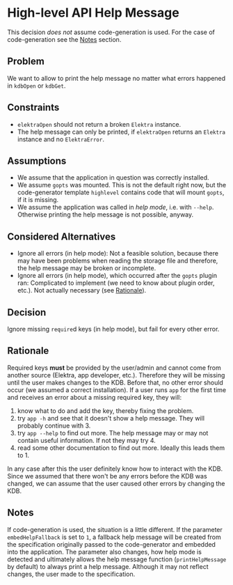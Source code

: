 # High-level API Help Message

This decision _does not_ assume code-generation is used. For the case of code-generation see the [Notes](#notes) section.

## Problem

We want to allow to print the help message no matter what errors happened in `kdbOpen` or `kdbGet`.

## Constraints

- `elektraOpen` should not return a broken `Elektra` instance.
- The help message can only be printed, if `elektraOpen` returns an `Elektra` instance and no `ElektraError`.

## Assumptions

- We assume that the application in question was correctly installed.
- We assume `gopts` was mounted. This is not the default right now, but the code-generator template `highlevel` contains
  code that will mount `gopts`, if it is missing.
- We assume the application was called in _help mode_, i.e. with `--help`.
  Otherwise printing the help message is not possible, anyway.

## Considered Alternatives

- Ignore all errors (in help mode):
  Not a feasible solution, because there may have been problems when reading the storage file and therefore,
  the help message may be broken or incomplete.
- Ignore all errors (in help mode), which occurred after the `gopts` plugin ran:
  Complicated to implement (we need to know about plugin order, etc.).
  Not actually necessary (see [Rationale](#rationale)).

## Decision

Ignore missing `require`d keys (in help mode), but fail for every other error.

## Rationale

Required keys **must** be provided by the user/admin and cannot come from another source (Elektra, app developer, etc.).
Therefore they will be missing until the user makes changes to the KDB. Before that, no other error should occur (we
assumed a correct installation). If a user runs `app` for the first time and receives an error about a missing required
key, they will:

1. know what to do and add the key, thereby fixing the problem.
2. try `app -h` and see that it doesn't show a help message. They will probably continue with 3.
3. try `app --help` to find out more. The help message may or may not contain useful information. If not they may try 4.
4. read some other documentation to find out more. Ideally this leads them to 1.

In any case after this the user definitely know how to interact with the KDB. Since we assumed that there won't be any
errors before the KDB was changed, we can assume that the user caused other errors by changing the KDB.

## Notes

If code-generation is used, the situation is a little different. If the parameter `embedHelpFallback` is set to `1`, a
fallback help message will be created from the specification originally passed to the code-generator and embedded into
the application. The parameter also changes, how help mode is detected and ultimately allows the help message function
(`printHelpMessage` by default) to always print a help message. Although it may not reflect changes, the user made to
the specification.
